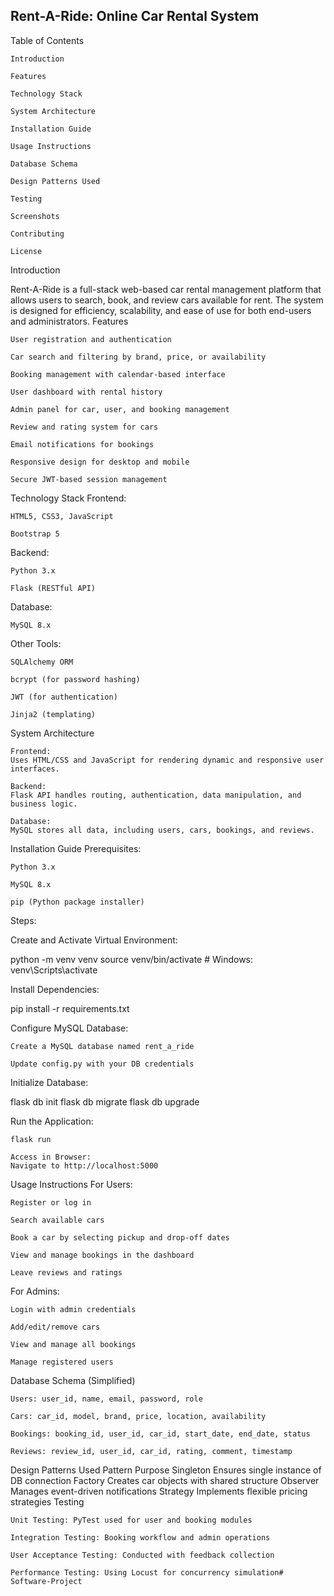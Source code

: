 ## Rent-A-Ride: Online Car Rental System
Table of Contents

    Introduction

    Features

    Technology Stack

    System Architecture

    Installation Guide

    Usage Instructions

    Database Schema

    Design Patterns Used

    Testing

    Screenshots

    Contributing

    License

Introduction

Rent-A-Ride is a full-stack web-based car rental management platform that allows users to search, book, and review cars available for rent. The system is designed for efficiency, scalability, and ease of use for both end-users and administrators.
Features

    User registration and authentication

    Car search and filtering by brand, price, or availability

    Booking management with calendar-based interface

    User dashboard with rental history

    Admin panel for car, user, and booking management

    Review and rating system for cars

    Email notifications for bookings

    Responsive design for desktop and mobile

    Secure JWT-based session management

Technology Stack
Frontend:

    HTML5, CSS3, JavaScript

    Bootstrap 5

Backend:

    Python 3.x

    Flask (RESTful API)

Database:

    MySQL 8.x

Other Tools:

    SQLAlchemy ORM

    bcrypt (for password hashing)

    JWT (for authentication)

    Jinja2 (templating)

System Architecture

    Frontend:
    Uses HTML/CSS and JavaScript for rendering dynamic and responsive user interfaces.

    Backend:
    Flask API handles routing, authentication, data manipulation, and business logic.

    Database:
    MySQL stores all data, including users, cars, bookings, and reviews.

Installation Guide
Prerequisites:

    Python 3.x

    MySQL 8.x

    pip (Python package installer)

Steps:

Create and Activate Virtual Environment:

python -m venv venv
source venv/bin/activate  # Windows: venv\Scripts\activate

Install Dependencies:

pip install -r requirements.txt

Configure MySQL Database:

    Create a MySQL database named rent_a_ride

    Update config.py with your DB credentials

Initialize Database:

flask db init
flask db migrate
flask db upgrade

Run the Application:

    flask run

    Access in Browser:
    Navigate to http://localhost:5000

Usage Instructions
For Users:

    Register or log in

    Search available cars

    Book a car by selecting pickup and drop-off dates

    View and manage bookings in the dashboard

    Leave reviews and ratings

For Admins:

    Login with admin credentials

    Add/edit/remove cars

    View and manage all bookings

    Manage registered users

Database Schema (Simplified)

    Users: user_id, name, email, password, role

    Cars: car_id, model, brand, price, location, availability

    Bookings: booking_id, user_id, car_id, start_date, end_date, status

    Reviews: review_id, user_id, car_id, rating, comment, timestamp

Design Patterns Used
Pattern	Purpose
Singleton	Ensures single instance of DB connection
Factory	Creates car objects with shared structure
Observer	Manages event-driven notifications
Strategy	Implements flexible pricing strategies
Testing

    Unit Testing: PyTest used for user and booking modules

    Integration Testing: Booking workflow and admin operations

    User Acceptance Testing: Conducted with feedback collection

    Performance Testing: Using Locust for concurrency simulation# Software-Project

